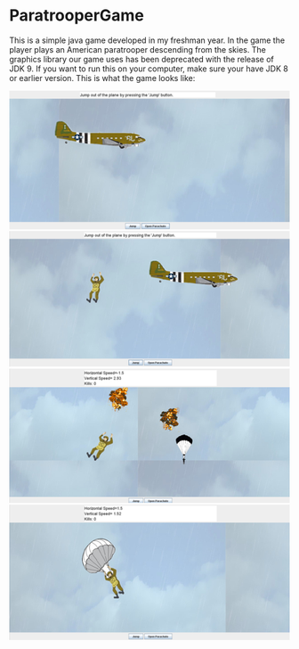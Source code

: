 # ParatrooperGame
This is a simple java game developed in my freshman year.
In the game the player plays an American paratrooper descending from the skies.
The graphics library our game uses has been deprecated with the release of JDK 9. 
If you want to run this on your computer, make sure your have JDK 8 or earlier version.
This is what the game looks like:

![alt text](demo/demo1.png)
![alt text](demo/demo2.png)
![alt text](demo/demo3.png)
![alt text](demo/demo4.png)
